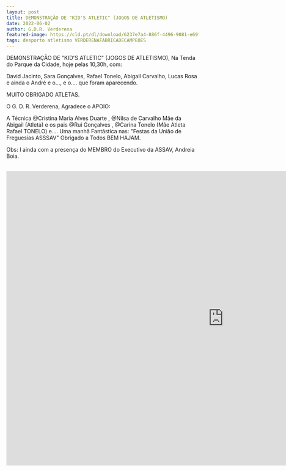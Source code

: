 ```yaml
---
layout: post
title: DEMONSTRAÇÃO DE "KID'S ATLETIC" (JOGOS DE ATLETISMO)
date: 2022-06-02
author: G.D.R. Verderena
featured-image: https://cld.pt/dl/download/6237e7a4-886f-4496-9081-e69f77a5774a/WhatsApp%20Image%202022-07-02%20at%2018.52.11.jpeg
tags: desporto atletismo VERDERENAFABRICADECAMPEOES
---
```


DEMONSTRAÇÃO DE "KID'S ATLETIC" (JOGOS DE ATLETISMO), Na Tenda do Parque da Cidade, hoje pelas 10,30h, com:

David Jacinto, Sara Gonçalves, Rafael Tonelo, Abigail Carvalho, Lucas Rosa e ainda o André e o..., e o.... que foram aparecendo.

MUITO OBRIGADO ATLETAS.

O G. D. R. Verderena, Agradece o APOIO:

A Técnica @Cristina Maria Alves Duarte , @Nilsa de Carvalho Mãe da Abigail (Atleta) e os pais @Rui Gonçalves , @Carina Tonelo (Mãe Atleta Rafael TONELO) e....
Uma manhã Fantástica nas: "Festas da União de Freguesias ASSSAV"
Obrigado a Todos 
BEM HAJAM.

Obs: I ainda com a presença do MEMBRO do Executivo da ASSAV, Andreia Boia.



<br>
<iframe width="1135" height="770" src="https://www.youtube.com/embed/syQyA_gj5cI" title="Festas ASSAV" frameborder="0" allow="accelerometer; autoplay; clipboard-write; encrypted-media; gyroscope; picture-in-picture" allowfullscreen></iframe>
<br>
